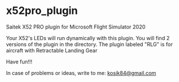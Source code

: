 # x52pro_plugin

Saitek X52 PRO plugin for Microsoft Flight Simulator 2020

Your X52's LEDs will run dynamically with this plugin.
You will find 2 versions of the plugin in the directory. The plugin labeled "RLG" is for aircraft with Retractable Landing Gear

Have fun!!!

In case of problems or ideas, write to me: kosik84@gmail.com
